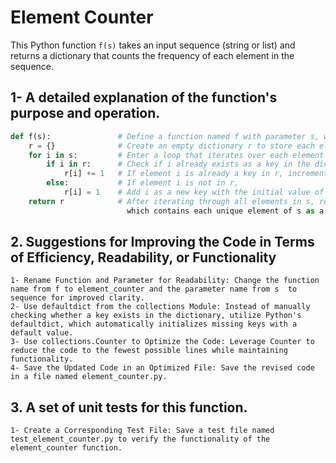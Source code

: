 # Element Counter

This Python function `f(s)` takes an input sequence (string or list) and returns a dictionary that counts the frequency of each element in the sequence.

## 1- A detailed explanation of the function's purpose and operation.

```python
def f(s):               # Define a function named f with parameter s, which can be a string or list.
    r = {}              # Create an empty dictionary r to store each element as a key and its count as the value.
    for i in s:         # Enter a loop that iterates over each element i in the sequence s.
        if i in r:      # Check if i already exists as a key in the dictionary r.
            r[i] += 1   # If element i is already a key in r, increment the value associated with that key by 1.
        else:           # If element i is not in r,
            r[i] = 1    # Add i as a new key with the initial value of 1.
    return r            # After iterating through all elements in s, return the dictionary r,
                          which contains each unique element of s as a key, and the value as the number of times that element appeared.


```
## 2. Suggestions for Improving the Code in Terms of Efficiency, Readability, or Functionality

    1- Rename Function and Parameter for Readability: Change the function name from f to element_counter and the parameter name from s  to sequence for improved clarity.
    2- Use defaultdict from the collections Module: Instead of manually checking whether a key exists in the dictionary, utilize Python's defaultdict, which automatically initializes missing keys with a default value.
    3- Use collections.Counter to Optimize the Code: Leverage Counter to reduce the code to the fewest possible lines while maintaining functionality.
    4- Save the Updated Code in an Optimized File: Save the revised code in a file named element_counter.py.


 ## 3. A set of unit tests for this function.

    1- Create a Corresponding Test File: Save a test file named test_element_counter.py to verify the functionality of the element_counter function.